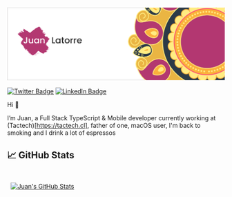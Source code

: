 [![Juan Latorre's GitHub Banner](./assets/github_header.png)](https://juanlatorre.cl)

[![Twitter Badge](https://img.shields.io/badge/Twitter-Profile-informational?style=flat&logo=twitter&logoColor=white&color=B33771)](https://twitter.com/unnamed_query)
[![LinkedIn Badge](https://img.shields.io/badge/LinkedIn-Profile-informational?style=flat&logo=linkedin&logoColor=white&color=B33771)](https://www.linkedin.com/in/juanfranciscolatorre/)

Hi 👋

I’m Juan, a Full Stack TypeScript & Mobile developer currently working at (Tactech)[https://tactech.cl], father of one, macOS user, I'm back to smoking and I drink a lot of espressos

## &#x1f4c8; GitHub Stats

<br>

<a href="https://github.com/juanlatorre" style="width:100%">
  <img align="center" style="margin:0.5rem" src="https://github-readme-stats.vercel.app/api?username=juanlatorre&show_icons=true&line_height=27&count_private=true&title_color=B33871&icon_color=EAB543&hide_border=true" alt="Juan's GitHub Stats" />
</a>
